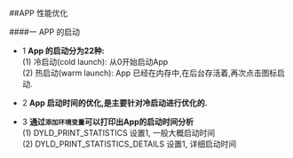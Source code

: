 ##APP 性能优化


####一 APP 的启动

- 1 **App 的启动分为22种:**<br>
(1) 冷启动(cold launch): 从0开始启动App<br>
(2) 热启动(warm launch): App 已经在内存中,在后台存活着,再次点击图标启动.


- 2 **App 启动时间的优化,是主要针对冷启动进行优化的.**


- 3 **通过`添加环境变量`可以打印出App的启动时间分析**<br>
(1) DYLD_PRINT_STATISTICS 设置1, 一般大概启动时间<br>
(2) DYLD_PRINT_STATISTICS_DETAILS 设置1, 详细启动时间

